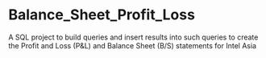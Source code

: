 # Balance_Sheet_Profit_Loss
A SQL project to build queries and insert results into such queries to create the Profit and Loss (P&L) and Balance Sheet (B/S) statements for Intel Asia
